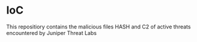 # IoC
This repositiory contains the malicious files HASH and C2 of active threats encountered by Juniper Threat Labs

